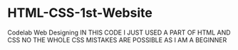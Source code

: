 # HTML-CSS-1st-Website
Codelab Web Designing
IN THIS CODE I JUST USED A PART OF HTML AND CSS NO THE WHOLE CSS
MISTAKES ARE POSSIBLE AS I AM A BEGINNER
